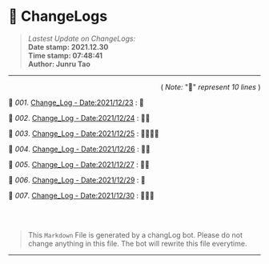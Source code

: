 # :hammer: ChangeLogs
> _Lastest Update on ChangeLogs:_<br>
> __Date stamp: 2021.12.30__<br>
> __Time stamp: 07:48:41__<br>
> __Author: Junru Tao__
---

<div align=right>

( _Note:_ ":bread:" _represent 10 lines_ )

</div> 


 :bookmark_tabs: _001_. [Change_Log - Date:2021/12/23](./2021_12_23_cl.md) : :bread:

 :bookmark_tabs: _002_. [Change_Log - Date:2021/12/24](./2021_12_24_cl.md) : :bread::bread:

 :bookmark_tabs: _003_. [Change_Log - Date:2021/12/25](./2021_12_25_cl.md) : :bread::bread::bread::bread:

 :bookmark_tabs: _004_. [Change_Log - Date:2021/12/26](./2021_12_26_cl.md) : :bread::bread:

 :bookmark_tabs: _005_. [Change_Log - Date:2021/12/27](./2021_12_27_cl.md) : :bread::bread:

 :bookmark_tabs: _006_. [Change_Log - Date:2021/12/29](./2021_12_29_cl.md) : :bread:



 :bookmark_tabs: _007_. [Change_Log - Date:2021/12/30](./2021_12_30_cl.md) : :bread::bread::bread:



<br><br>

> This `Markdown` File is generated by a changLog bot. Please do not change anything in this file. The bot will rewrite this file everytime.

--------

